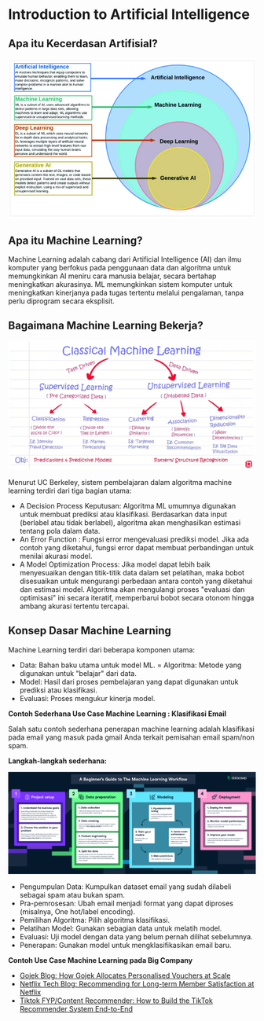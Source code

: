 # Introduction to Artificial Intelligence

## Apa itu Kecerdasan Artifisial?

![AI Subset](./images/ai-subset.png)

## Apa itu Machine Learning?

Machine Learning adalah cabang dari Artificial Intelligence (AI) dan ilmu komputer yang berfokus pada penggunaan data dan algoritma untuk memungkinkan AI meniru cara manusia belajar, secara bertahap meningkatkan akurasinya. ML memungkinkan sistem komputer untuk meningkatkan kinerjanya pada tugas tertentu melalui pengalaman, tanpa perlu diprogram secara eksplisit.

## Bagaimana Machine Learning Bekerja?

![Classic ML](./images/classic-ml.png)

Menurut UC Berkeley, sistem pembelajaran dalam algoritma machine learning terdiri dari tiga bagian utama:

- A Decision Process Keputusan: Algoritma ML umumnya digunakan untuk membuat prediksi atau klasifikasi. Berdasarkan data input (berlabel atau tidak berlabel), algoritma akan menghasilkan estimasi tentang pola dalam data.
- An Error Function : Fungsi error mengevaluasi prediksi model. Jika ada contoh yang diketahui, fungsi error dapat membuat perbandingan untuk menilai akurasi model.
- A Model Optimization Process: Jika model dapat lebih baik menyesuaikan dengan titik-titik data dalam set pelatihan, maka bobot disesuaikan untuk mengurangi perbedaan antara contoh yang diketahui dan estimasi model. Algoritma akan mengulangi proses "evaluasi dan optimisasi" ini secara iteratif, memperbarui bobot secara otonom hingga ambang akurasi tertentu tercapai.

## Konsep Dasar Machine Learning
Machine Learning terdiri dari beberapa komponen utama:

- Data: Bahan baku utama untuk model ML. = Algoritma: Metode yang digunakan untuk "belajar" dari data.
- Model: Hasil dari proses pembelajaran yang dapat digunakan untuk prediksi atau klasifikasi.
- Evaluasi: Proses mengukur kinerja model.

**Contoh Sederhana Use Case Machine Learning : Klasifikasi Email**

Salah satu contoh sederhana penerapan machine learning adalah klasifikasi pada email yang masuk pada gmail Anda terkait pemisahan email spam/non spam.

**Langkah-langkah sederhana:**

![ML Workflow](./images/ml-workflow.png)

- Pengumpulan Data: Kumpulkan dataset email yang sudah dilabeli sebagai spam atau bukan spam.
- Pra-pemrosesan: Ubah email menjadi format yang dapat diproses (misalnya, One hot/label encoding).
- Pemilihan Algoritma: Pilih algoritma klasifikasi.
- Pelatihan Model: Gunakan sebagian data untuk melatih model.
- Evaluasi: Uji model dengan data yang belum pernah dilihat sebelumnya.
- Penerapan: Gunakan model untuk mengklasifikasikan email baru.

**Contoh Use Case Machine Learning pada Big Company**

- [Gojek Blog: How Gojek Allocates Personalised Vouchers at Scale](https://www.gojek.io/blog/how-gojek-allocates-personalised-vouchers-at-scale)
- [Netflix Tech Blog: Recommending for Long-term Member Satisfaction at Netflix](https://netflixtechblog.com/recommending-for-long-term-member-satisfaction-at-netflix-ac15cada49ef)
- [Tiktok FYP/Content Recommender: How to Build the TikTok Recommender System End-to-End](https://newsletter.theaiedge.io/p/deep-dive-how-to-build-the-tiktok)
